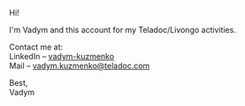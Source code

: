 Hi!

I'm Vadym and this account for my Teladoc/Livongo activities.

Contact me at:
<br />LinkedIn – [vadym-kuzmenko](https://www.linkedin.com/in/vadym-kuzmenko/)
<br />Mail – vadym.kuzmenko@teladoc.com

Best,
<br >Vadym
